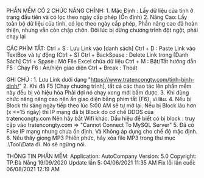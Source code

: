 PHẦN MỀM CÓ 2 CHỨC NĂNG CHÍNH: 
        1. Mặc Định :   Lấy dữ liệu của tỉnh ở trang đầu tiên và có lọc theo ngày cấp phép (Ổn định)
        2. Nâng Cao:    Lấy toàn bộ dữ liệu của tỉnh, có lọc theo ngày cấp phép,
                        Phần nâng cao đã hoàn thiện, nhưng vẫn còn chập chờn. Đôi lúc bị dừng
                        chương trình đột ngột, phải chạy lại

CÁC PHÍM TẮT:
        Ctrl + S : Lưu Link vào [danh sách]
        Ctrl + D : Paste Link vào TextBox và tự động (Ctrl + S)
        Ctrl + BackSpase : Delete Link trong [Danh Sách]
        Ctrl + Spase : Mở File Excel chứa dữ liệu
        Ctrl + M : Bật/Tắt hướng dẫn
        F5 : Chạy
        F6 : Ẩn/hiện giao diện
        Ctrl + Break : Thoát 
        
GHI CHÚ : 
        1. Lưu Link dưới dạng "https://www.tratencongty.com/tinh-binh-dinh/"
        2. Khi đã F5 [Chạy chương trình], tất cả các thao tác lên phần mềm này đều bị vô hiệu hóa
           Phải đợi nó chạy xong mới bấm được.
        3. Khi dùng chức năng nâng cao nên ẩn giao diện bằng phim tắt {F6}, vì lâu.
        4. Nếu bị Block thì sáng ngày tiếp theo lúc 5:00 AM sẽ tự mở lại.
           Nếu bị Block lâu hơn (x <=15 ngày) thì IP mạng đã bị Block do cơ chế DDOS của tratencongty.com
           Nên hãy bắt Wifi khác.
        Dấu hiệu để biết có bị block : truy cập vào tratencongty.com => "Cannot Connect To MySQL Server"
        5. Đã có Fake IP mạng nhưng chưa ổn định. Và Không áp dụng cho chế độ mặc định.
        6. Nếu thấy giọng MP3 Phiền phức, hãy xóa file MP3 trong thư mục .\Tool\Data đi.
           Nó sẽ ngừng nói.

THÔNG TIN PHẦN MỀM:
        Application: AutoCompany
        Version: 5.0
        Copyright: TP.Đà Nẵng 19/09/2020
        Update lần 5:  04/06/2021 11:35 AM
        Fix lỗi lần cuối:  06/08/2021 12:19 AM